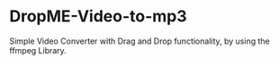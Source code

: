 # DropME-Video-to-mp3
Simple Video Converter with Drag and Drop functionality, by using the ffmpeg Library.
